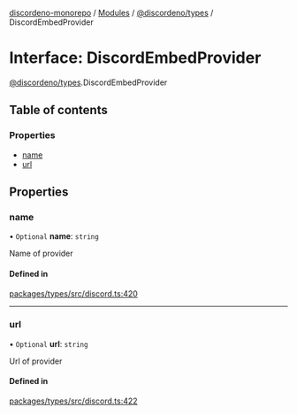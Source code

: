 [discordeno-monorepo](../README.md) / [Modules](../modules.md) / [@discordeno/types](../modules/discordeno_types.md) / DiscordEmbedProvider

# Interface: DiscordEmbedProvider

[@discordeno/types](../modules/discordeno_types.md).DiscordEmbedProvider

## Table of contents

### Properties

- [name](discordeno_types.DiscordEmbedProvider.md#name)
- [url](discordeno_types.DiscordEmbedProvider.md#url)

## Properties

### name

• `Optional` **name**: `string`

Name of provider

#### Defined in

[packages/types/src/discord.ts:420](https://github.com/deepsarda/discordeno/blob/c6dc30bb/packages/types/src/discord.ts#L420)

---

### url

• `Optional` **url**: `string`

Url of provider

#### Defined in

[packages/types/src/discord.ts:422](https://github.com/deepsarda/discordeno/blob/c6dc30bb/packages/types/src/discord.ts#L422)

